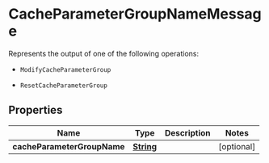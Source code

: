 

# CacheParameterGroupNameMessage

<p>Represents the output of one of the following operations:</p> <ul> <li> <p> <code>ModifyCacheParameterGroup</code> </p> </li> <li> <p> <code>ResetCacheParameterGroup</code> </p> </li> </ul>

## Properties

| Name | Type | Description | Notes |
|------------ | ------------- | ------------- | -------------|
|**cacheParameterGroupName** | [**String**](String.md) |  |  [optional] |



